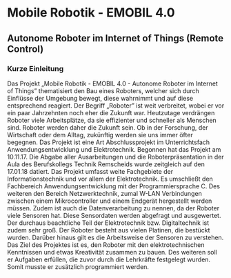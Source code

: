 # Mobile Robotik - EMOBIL 4.0
## Autonome Roboter im Internet of Things (Remote Control)

### Kurze Einleitung
Das Projekt „Mobile Robotik - EMOBIL 4.0 - Autonome Roboter im Internet of Things” thematisiert den Bau eines Roboters, welcher sich durch Einflüsse der Umgebung bewegt, diese wahrnimmt und auf diese entsprechend reagiert. Der Begriff „Roboter” ist weit verbreitet, wobei er vor ein paar Jahrzehnten noch eher die Zukunft war. Heutzutage verdrängen Roboter viele Arbeitsplätze, da sie effizienter und schneller als Menschen sind. Roboter werden daher die Zukunft sein. Ob in der Forschung, der Wirtschaft oder dem Alltag, zukünftig werden sie uns immer öfter begegnen.
Das Projekt ist eine Art Abschlussprojekt im Unterrichtsfach Anwendungsentwicklung und Elektrotechnik. Begonnen hat das Projekt am 10.11.17. Die Abgabe aller Ausarbeitungen und die Roboterpräsentation in der Aula des Berufskollegs Technik Remscheids wurde zeitgleich auf den 17.01.18 datiert. 
Das Projekt umfasst weite Fachgebiete der Informationstechnik und vor allem der Elektrotechnik. Es umschließt den Fachbereich Anwendungsentwicklung mit der Programmiersprache C. Des weiteren den Bereich Netzwerktechnik, zumal W-LAN Verbindungen zwischen einem Mikrocontroller und einem Endgerät hergestellt werden müssen. Zudem ist auch die Datenverarbeitung zu nennen, da der Roboter viele Sensoren hat. Diese Sensordaten werden abgefragt und ausgewertet. Der durchaus beachtliche Teil der Elektrotechnik bzw. Digitaltechnik ist zudem sehr groß. Der Roboter besteht aus vielen Platinen, die bestückt wurden. Darüber hinaus gilt es die Arbeitsweise der Sensoren zu verstehen.
Das Ziel des Projektes ist es, den Roboter mit den elektrotechnischen Kenntnissen und etwas Kreativität zusammen zu bauen. Des weiteren soll er Aufgaben erfüllen, die zuvor durch die Lehrkräfte festgelegt wurden. Somit musste er zusätzlich programmiert werden.
